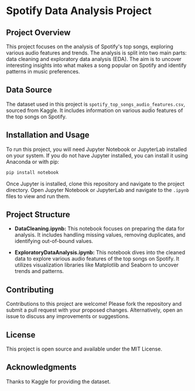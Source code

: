 # Spotify Data Analysis Project

## Project Overview

This project focuses on the analysis of Spotify's top songs, exploring various audio features and trends. The analysis is split into two main parts: data cleaning and exploratory data analysis (EDA). The aim is to uncover interesting insights into what makes a song popular on Spotify and identify patterns in music preferences.

## Data Source

The dataset used in this project is `spotify_top_songs_audio_features.csv`, sourced from Kaggle. It includes information on various audio features of the top songs on Spotify.

## Installation and Usage

To run this project, you will need Jupyter Notebook or JupyterLab installed on your system. If you do not have Jupyter installed, you can install it using Anaconda or with pip:

```bash
pip install notebook
```
Once Jupyter is installed, clone this repository and navigate to the project directory. Open Jupyter Notebook or JupyterLab and navigate to the `.ipynb` files to view and run them.

## Project Structure

- **DataCleaning.ipynb:** This notebook focuses on preparing the data for analysis. It includes handling missing values, removing duplicates, and identifying out-of-bound values.

- **ExploratoryDataAnalysis.ipynb:** This notebook dives into the cleaned data to explore various audio features of the top songs on Spotify. It utilizes visualization libraries like Matplotlib and Seaborn to uncover trends and patterns.


## Contributing

Contributions to this project are welcome! Please fork the repository and submit a pull request with your proposed changes. Alternatively, open an issue to discuss any improvements or suggestions.

## License

This project is open source and available under the MIT License.

## Acknowledgments

Thanks to Kaggle for providing the dataset.
